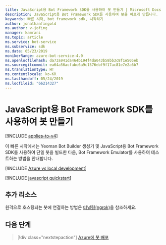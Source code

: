 ```yaml
---
title: JavaScript용 Bot Framework SDK를 사용하여 봇 만들기 | Microsoft Docs
description: JavaScript용 Bot Framework SDK를 사용하여 봇을 빠르게 만듭니다.
keywords: 빠른 시작, bot framework sdk, 시작하기
author: jonathanfingold
ms.author: v-jofing
manager: kamrani
ms.topic: article
ms.service: bot-service
ms.subservice: sdk
ms.date: 05/23/2019
monikerRange: azure-bot-service-4.0
ms.openlocfilehash: da73a941da464b194f4da043b58bb3c8f1e505eb
ms.sourcegitcommit: ea64a56acfabc6a9c1576ebf9f17ac81e7e2a6b7
ms.translationtype: HT
ms.contentlocale: ko-KR
ms.lasthandoff: 05/24/2019
ms.locfileid: "66214327"
---
```

# <a name="create-a-bot-with-the-bot-framework-sdk-for-javascript"></a>JavaScript용 Bot Framework SDK를 사용하여 봇 만들기

[!INCLUDE [applies-to-v4](../includes/applies-to.md)]

이 빠른 시작에서는 Yeoman Bot Builder 생성기 및 JavaScript용 Bot Framework SDK를 사용하여 단일 봇을 빌드한 다음, Bot Framework Emulator를 사용하여 테스트하는 방법을 안내합니다.

[!INCLUDE [Azure vs local development](~/includes/snippet-quickstart-paths.md)]

[!INCLUDE [javascript quickstart](~/includes/quickstart-javascript.md)]

## <a name="additional-resources"></a>추가 리소스

원격으로 호스팅되는 봇에 연결하는 방법은 [터널링(ngrok)](https://github.com/Microsoft/BotFramework-Emulator/wiki/Tunneling-(ngrok))을 참조하세요.

## <a name="next-steps"></a>다음 단계

> [!div class="nextstepaction"]
> [Azure에 봇 배포](../bot-builder-deploy-az-cli.md)
